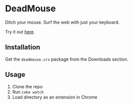 # DeadMouse 

Ditch your mouse. Surf the web with just your keyboard.

Try it out [here](http://chetan51.github.com/deadmouse/).

## Installation

Get the `deadmouse.crx` package from the Downloads section.

## Usage

1. Clone the repo
2. Run `cake watch`
3. Load directory as an extension in Chrome
